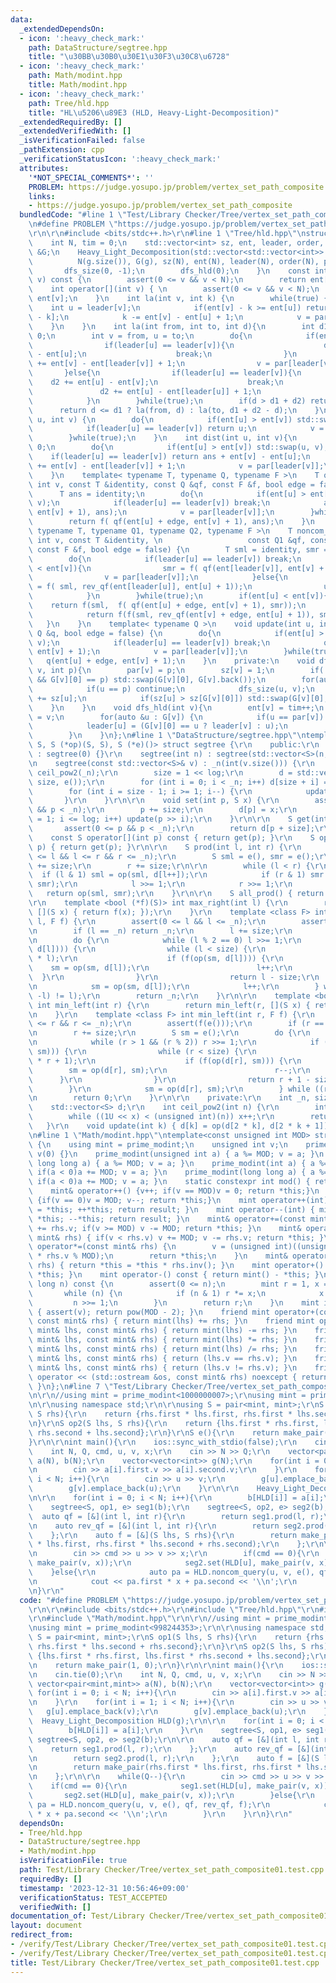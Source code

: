 ```yaml
---
data:
  _extendedDependsOn:
  - icon: ':heavy_check_mark:'
    path: DataStructure/segtree.hpp
    title: "\u30BB\u30B0\u30E1\u30F3\u30C8\u6728"
  - icon: ':heavy_check_mark:'
    path: Math/modint.hpp
    title: Math/modint.hpp
  - icon: ':heavy_check_mark:'
    path: Tree/hld.hpp
    title: "HL\u5206\u89E3 (HLD, Heavy-Light-Decomposition)"
  _extendedRequiredBy: []
  _extendedVerifiedWith: []
  _isVerificationFailed: false
  _pathExtension: cpp
  _verificationStatusIcon: ':heavy_check_mark:'
  attributes:
    '*NOT_SPECIAL_COMMENTS*': ''
    PROBLEM: https://judge.yosupo.jp/problem/vertex_set_path_composite
    links:
    - https://judge.yosupo.jp/problem/vertex_set_path_composite
  bundledCode: "#line 1 \"Test/Library Checker/Tree/vertex_set_path_composite01.test.cpp\"\
    \n#define PROBLEM \"https://judge.yosupo.jp/problem/vertex_set_path_composite\"\
    \r\n\r\n#include <bits/stdc++.h>\r\n#line 1 \"Tree/hld.hpp\"\nstruct Heavy_Light_Decomposition{\n\
    \    int N, tim = 0;\n    std::vector<int> sz, ent, leader, order, par;\n    std::vector<std::vector<int>>\
    \ &G;\n    Heavy_Light_Decomposition(std::vector<std::vector<int>> &g) : \n  \
    \          N(g.size()), G(g), sz(N), ent(N), leader(N), order(N), par(N) {\n \
    \       dfs_size(0, -1);\n        dfs_hld(0);\n    }\n    const int operator[](int\
    \ v) const {\n        assert(0 <= v && v < N);\n        return ent[v];\n    }\n\
    \    int operator[](int v) { \n        assert(0 <= v && v < N);\n        return\
    \ ent[v];\n    }\n    int la(int v, int k) {\n        while(true) {\n        \
    \    int u = leader[v];\n            if(ent[v] - k >= ent[u]) return order[ent[v]\
    \ - k];\n            k -= ent[v] - ent[u] + 1;\n            v = par[u];\n    \
    \    }\n    }\n    int la(int from, int to, int d){\n        int d1 = 0, d2 =\
    \ 0;\n        int v = from, u = to;\n        do{\n            if(ent[u] < ent[v]){\n\
    \                if(leader[u] == leader[v]){\n                    d1 += ent[v]\
    \ - ent[u];\n                    break;\n                }\n                d1\
    \ += ent[v] - ent[leader[v]] + 1;\n                v = par[leader[v]];\n     \
    \       }else{\n                if(leader[u] == leader[v]){\n                \
    \    d2 += ent[u] - ent[v];\n                    break;\n                }\n \
    \               d2 += ent[u] - ent[leader[u]] + 1;\n                u = par[leader[u]];\n\
    \            }\n        }while(true);\n        if(d > d1 + d2) return -1;\n  \
    \      return d <= d1 ? la(from, d) : la(to, d1 + d2 - d);\n    }\n    int lca(int\
    \ u, int v) {\n        do{\n            if(ent[u] > ent[v]) std::swap(u, v);\n\
    \            if(leader[u] == leader[v]) return u;\n            v = par[leader[v]];\n\
    \        }while(true);\n    }\n    int dist(int u, int v){\n        int ans =\
    \ 0;\n        do{\n            if(ent[u] > ent[v]) std::swap(u, v);\n        \
    \    if(leader[u] == leader[v]) return ans + ent[v] - ent[u];\n            ans\
    \ += ent[v] - ent[leader[v]] + 1;\n            v = par[leader[v]];\n        }while(true);\n\
    \    }\n    template< typename T, typename Q, typename F >\n    T query(int u,\
    \ int v, const T &identity, const Q &qf, const F &f, bool edge = false) {\n  \
    \      T ans = identity;\n        do{\n            if(ent[u] > ent[v]) std::swap(u,\
    \ v);\n            if(leader[u] == leader[v]) break;\n            ans = f( qf(ent[leader[v]],\
    \ ent[v] + 1), ans);\n            v = par[leader[v]];\n        }while(true);\n\
    \        return f( qf(ent[u] + edge, ent[v] + 1), ans);\n    }\n    template<\
    \ typename T, typename Q1, typename Q2, typename F >\n    T noncom_query(int u,\
    \ int v, const T &identity, \n                   const Q1 &qf, const Q2 &rev_qf,\
    \ const F &f, bool edge = false) {\n        T sml = identity, smr = identity;\n\
    \        do{\n            if(leader[u] == leader[v]) break;\n            if(ent[u]\
    \ < ent[v]){\n                smr = f( qf(ent[leader[v]], ent[v] + 1), smr);\n\
    \                v = par[leader[v]];\n            }else{\n                sml\
    \ = f( sml, rev_qf(ent[leader[u]], ent[u] + 1));\n                u = par[leader[u]];\n\
    \            }\n        }while(true);\n        if(ent[u] < ent[v]){\n        \
    \    return f(sml,  f( qf(ent[u] + edge, ent[v] + 1), smr));\n        }else{\n\
    \            return f(f(sml, rev_qf(ent[v] + edge, ent[u] + 1)), smr);\n     \
    \   }\n    }\n    template< typename Q >\n    void update(int u, int v, const\
    \ Q &q, bool edge = false) {\n        do{\n            if(ent[u] > ent[v]) std::swap(u,\
    \ v);\n            if(leader[u] == leader[v]) break;\n            q(ent[leader[v]],\
    \ ent[v] + 1);\n            v = par[leader[v]];\n        }while(true);\n     \
    \   q(ent[u] + edge, ent[v] + 1);\n    }\n    private:\n    void dfs_size(int\
    \ v, int p){\n        par[v] = p;\n        sz[v] = 1;\n        if(!G[v].empty()\
    \ && G[v][0] == p) std::swap(G[v][0], G[v].back());\n        for(auto &u : G[v]){\n\
    \            if(u == p) continue;\n            dfs_size(u, v);\n            sz[v]\
    \ += sz[u];\n            if(sz[u] > sz[G[v][0]]) std::swap(G[v][0], u);\n    \
    \    }\n    }\n    void dfs_hld(int v){\n        ent[v] = tim++;\n        order[ent[v]]\
    \ = v;\n        for(auto &u : G[v]) {\n            if(u == par[v]) continue;\n\
    \            leader[u] = (G[v][0] == u ? leader[v] : u);\n            dfs_hld(u);\n\
    \        }\n    }\n};\n#line 1 \"DataStructure/segtree.hpp\"\ntemplate <class\
    \ S, S (*op)(S, S), S (*e)()> struct segtree {\r\n    public:\r\n    segtree()\
    \ : segtree(0) {}\r\n    segtree(int n) : segtree(std::vector<S>(n, e())) {}\r\
    \n    segtree(const std::vector<S>& v) : _n(int(v.size())) {\r\n        log =\
    \ ceil_pow2(_n);\r\n        size = 1 << log;\r\n        d = std::vector<S>(2 *\
    \ size, e());\r\n        for (int i = 0; i < _n; i++) d[size + i] = v[i];\r\n\
    \        for (int i = size - 1; i >= 1; i--) {\r\n            update(i);\r\n \
    \       }\r\n    }\r\n\r\n    void set(int p, S x) {\r\n        assert(0 <= p\
    \ && p < _n);\r\n        p += size;\r\n        d[p] = x;\r\n        for (int i\
    \ = 1; i <= log; i++) update(p >> i);\r\n    }\r\n\r\n    S get(int p) {\r\n \
    \       assert(0 <= p && p < _n);\r\n        return d[p + size];\r\n    }\r\n\
    \    const S operator[](int p) const { return get(p); }\r\n    S operator[](int\
    \ p) { return get(p); }\r\n\r\n    S prod(int l, int r) {\r\n        assert(0\
    \ <= l && l <= r && r <= _n);\r\n        S sml = e(), smr = e();\r\n        l\
    \ += size;\r\n        r += size;\r\n\r\n        while (l < r) {\r\n          \
    \  if (l & 1) sml = op(sml, d[l++]);\r\n            if (r & 1) smr = op(d[--r],\
    \ smr);\r\n            l >>= 1;\r\n            r >>= 1;\r\n        }\r\n     \
    \   return op(sml, smr);\r\n    }\r\n\r\n    S all_prod() { return d[1]; }\r\n\
    \r\n    template <bool (*f)(S)> int max_right(int l) {\r\n        return max_right(l,\
    \ [](S x) { return f(x); });\r\n    }\r\n    template <class F> int max_right(int\
    \ l, F f) {\r\n        assert(0 <= l && l <= _n);\r\n        assert(f(e()));\r\
    \n        if (l == _n) return _n;\r\n        l += size;\r\n        S sm = e();\r\
    \n        do {\r\n            while (l % 2 == 0) l >>= 1;\r\n            if (!f(op(sm,\
    \ d[l]))) {\r\n                while (l < size) {\r\n                    l = (2\
    \ * l);\r\n                    if (f(op(sm, d[l]))) {\r\n                    \
    \    sm = op(sm, d[l]);\r\n                        l++;\r\n                  \
    \  }\r\n                }\r\n                return l - size;\r\n            }\r\
    \n            sm = op(sm, d[l]);\r\n            l++;\r\n        } while ((l &\
    \ -l) != l);\r\n        return _n;\r\n    }\r\n\r\n    template <bool (*f)(S)>\
    \ int min_left(int r) {\r\n        return min_left(r, [](S x) { return f(x); });\r\
    \n    }\r\n    template <class F> int min_left(int r, F f) {\r\n        assert(0\
    \ <= r && r <= _n);\r\n        assert(f(e()));\r\n        if (r == 0) return 0;\r\
    \n        r += size;\r\n        S sm = e();\r\n        do {\r\n            r--;\r\
    \n            while (r > 1 && (r % 2)) r >>= 1;\r\n            if (!f(op(d[r],\
    \ sm))) {\r\n                while (r < size) {\r\n                    r = (2\
    \ * r + 1);\r\n                    if (f(op(d[r], sm))) {\r\n                \
    \        sm = op(d[r], sm);\r\n                        r--;\r\n              \
    \      }\r\n                }\r\n                return r + 1 - size;\r\n    \
    \        }\r\n            sm = op(d[r], sm);\r\n        } while ((r & -r) != r);\r\
    \n        return 0;\r\n    }\r\n\r\n    private:\r\n    int _n, size, log;\r\n\
    \    std::vector<S> d;\r\n    int ceil_pow2(int n) {\r\n        int x = 0;\r\n\
    \        while ((1U << x) < (unsigned int)(n)) x++;\r\n        return x;\r\n \
    \   }\r\n    void update(int k) { d[k] = op(d[2 * k], d[2 * k + 1]); }\r\n};\r\
    \n#line 1 \"Math/modint.hpp\"\ntemplate<const unsigned int MOD> struct prime_modint\
    \ {\n    using mint = prime_modint;\n    unsigned int v;\n    prime_modint() :\
    \ v(0) {}\n    prime_modint(unsigned int a) { a %= MOD; v = a; }\n    prime_modint(unsigned\
    \ long long a) { a %= MOD; v = a; }\n    prime_modint(int a) { a %= (int)(MOD);\
    \ if(a < 0)a += MOD; v = a; }\n    prime_modint(long long a) { a %= (int)(MOD);\
    \ if(a < 0)a += MOD; v = a; }\n    static constexpr int mod() { return MOD; }\n\
    \    mint& operator++() {v++; if(v == MOD)v = 0; return *this;}\n    mint& operator--()\
    \ {if(v == 0)v = MOD; v--; return *this;}\n    mint operator++(int) { mint result\
    \ = *this; ++*this; return result; }\n    mint operator--(int) { mint result =\
    \ *this; --*this; return result; }\n    mint& operator+=(const mint& rhs) { v\
    \ += rhs.v; if(v >= MOD) v -= MOD; return *this; }\n    mint& operator-=(const\
    \ mint& rhs) { if(v < rhs.v) v += MOD; v -= rhs.v; return *this; }\n    mint&\
    \ operator*=(const mint& rhs) {\n        v = (unsigned int)((unsigned long long)(v)\
    \ * rhs.v % MOD);\n        return *this;\n    }\n    mint& operator/=(const mint&\
    \ rhs) { return *this = *this * rhs.inv(); }\n    mint operator+() const { return\
    \ *this; }\n    mint operator-() const { return mint() - *this; }\n    mint pow(long\
    \ long n) const {\n        assert(0 <= n);\n        mint r = 1, x = *this;\n \
    \       while (n) {\n            if (n & 1) r *= x;\n            x *= x;\n   \
    \         n >>= 1;\n        }\n        return r;\n    }\n    mint inv() const\
    \ { assert(v); return pow(MOD - 2); }\n    friend mint operator+(const mint& lhs,\
    \ const mint& rhs) { return mint(lhs) += rhs; }\n    friend mint operator-(const\
    \ mint& lhs, const mint& rhs) { return mint(lhs) -= rhs; }\n    friend mint operator*(const\
    \ mint& lhs, const mint& rhs) { return mint(lhs) *= rhs; }\n    friend mint operator/(const\
    \ mint& lhs, const mint& rhs) { return mint(lhs) /= rhs; }\n    friend bool operator==(const\
    \ mint& lhs, const mint& rhs) { return (lhs.v == rhs.v); }\n    friend bool operator!=(const\
    \ mint& lhs, const mint& rhs) { return (lhs.v != rhs.v); }\n    friend std::ostream&\
    \ operator << (std::ostream &os, const mint& rhs) noexcept { return os << rhs.v;\
    \ }\n};\n#line 7 \"Test/Library Checker/Tree/vertex_set_path_composite01.test.cpp\"\
    \n\r\n//using mint = prime_modint<1000000007>;\r\nusing mint = prime_modint<998244353>;\r\
    \n\r\nusing namespace std;\r\n\r\nusing S = pair<mint, mint>;\r\nS op1(S lhs,\
    \ S rhs){\r\n    return {rhs.first * lhs.first, rhs.first * lhs.second + rhs.second};\r\
    \n}\r\nS op2(S lhs, S rhs){\r\n    return {lhs.first * rhs.first, lhs.first *\
    \ rhs.second + lhs.second};\r\n}\r\nS e(){\r\n    return make_pair(1, 0);\r\n\
    }\r\n\r\nint main(){\r\n    ios::sync_with_stdio(false);\r\n    cin.tie(0);\r\n\
    \    int N, Q, cmd, u, v, x;\r\n    cin >> N >> Q;\r\n    vector<pair<mint,mint>>\
    \ a(N), b(N);\r\n    vector<vector<int>> g(N);\r\n    for(int i = 0; i < N; i++){\r\
    \n        cin >> a[i].first.v >> a[i].second.v;\r\n    }\r\n    for(int i = 1;\
    \ i < N; i++){\r\n        cin >> u >> v;\r\n        g[u].emplace_back(v);\r\n\
    \        g[v].emplace_back(u);\r\n    }\r\n\r\n    Heavy_Light_Decomposition HLD(g);\r\
    \n\r\n    for(int i = 0; i < N; i++){\r\n        b[HLD[i]] = a[i];\r\n    }\r\n\
    \    segtree<S, op1, e> seg1(b);\r\n    segtree<S, op2, e> seg2(b);\r\n\r\n  \
    \  auto qf = [&](int l, int r){\r\n        return seg1.prod(l, r);\r\n    };\r\
    \n    auto rev_qf = [&](int l, int r){\r\n        return seg2.prod(l, r);\r\n\
    \    };\r\n    auto f = [&](S lhs, S rhs){\r\n        return make_pair(rhs.first\
    \ * lhs.first, rhs.first * lhs.second + rhs.second);\r\n    };\r\n\r\n    while(Q--){\r\
    \n        cin >> cmd >> u >> v >> x;\r\n        if(cmd == 0){\r\n            seg1.set(HLD[u],\
    \ make_pair(v, x));\r\n            seg2.set(HLD[u], make_pair(v, x));\r\n    \
    \    }else{\r\n            auto pa = HLD.noncom_query(u, v, e(), qf, rev_qf, f);\r\
    \n            cout << pa.first * x + pa.second << '\\n';\r\n        }\r\n    }\r\
    \n}\r\n"
  code: "#define PROBLEM \"https://judge.yosupo.jp/problem/vertex_set_path_composite\"\
    \r\n\r\n#include <bits/stdc++.h>\r\n#include \"Tree/hld.hpp\"\r\n#include \"DataStructure/segtree.hpp\"\
    \r\n#include \"Math/modint.hpp\"\r\n\r\n//using mint = prime_modint<1000000007>;\r\
    \nusing mint = prime_modint<998244353>;\r\n\r\nusing namespace std;\r\n\r\nusing\
    \ S = pair<mint, mint>;\r\nS op1(S lhs, S rhs){\r\n    return {rhs.first * lhs.first,\
    \ rhs.first * lhs.second + rhs.second};\r\n}\r\nS op2(S lhs, S rhs){\r\n    return\
    \ {lhs.first * rhs.first, lhs.first * rhs.second + lhs.second};\r\n}\r\nS e(){\r\
    \n    return make_pair(1, 0);\r\n}\r\n\r\nint main(){\r\n    ios::sync_with_stdio(false);\r\
    \n    cin.tie(0);\r\n    int N, Q, cmd, u, v, x;\r\n    cin >> N >> Q;\r\n   \
    \ vector<pair<mint,mint>> a(N), b(N);\r\n    vector<vector<int>> g(N);\r\n   \
    \ for(int i = 0; i < N; i++){\r\n        cin >> a[i].first.v >> a[i].second.v;\r\
    \n    }\r\n    for(int i = 1; i < N; i++){\r\n        cin >> u >> v;\r\n     \
    \   g[u].emplace_back(v);\r\n        g[v].emplace_back(u);\r\n    }\r\n\r\n  \
    \  Heavy_Light_Decomposition HLD(g);\r\n\r\n    for(int i = 0; i < N; i++){\r\n\
    \        b[HLD[i]] = a[i];\r\n    }\r\n    segtree<S, op1, e> seg1(b);\r\n   \
    \ segtree<S, op2, e> seg2(b);\r\n\r\n    auto qf = [&](int l, int r){\r\n    \
    \    return seg1.prod(l, r);\r\n    };\r\n    auto rev_qf = [&](int l, int r){\r\
    \n        return seg2.prod(l, r);\r\n    };\r\n    auto f = [&](S lhs, S rhs){\r\
    \n        return make_pair(rhs.first * lhs.first, rhs.first * lhs.second + rhs.second);\r\
    \n    };\r\n\r\n    while(Q--){\r\n        cin >> cmd >> u >> v >> x;\r\n    \
    \    if(cmd == 0){\r\n            seg1.set(HLD[u], make_pair(v, x));\r\n     \
    \       seg2.set(HLD[u], make_pair(v, x));\r\n        }else{\r\n            auto\
    \ pa = HLD.noncom_query(u, v, e(), qf, rev_qf, f);\r\n            cout << pa.first\
    \ * x + pa.second << '\\n';\r\n        }\r\n    }\r\n}\r\n"
  dependsOn:
  - Tree/hld.hpp
  - DataStructure/segtree.hpp
  - Math/modint.hpp
  isVerificationFile: true
  path: Test/Library Checker/Tree/vertex_set_path_composite01.test.cpp
  requiredBy: []
  timestamp: '2023-12-31 10:56:46+09:00'
  verificationStatus: TEST_ACCEPTED
  verifiedWith: []
documentation_of: Test/Library Checker/Tree/vertex_set_path_composite01.test.cpp
layout: document
redirect_from:
- /verify/Test/Library Checker/Tree/vertex_set_path_composite01.test.cpp
- /verify/Test/Library Checker/Tree/vertex_set_path_composite01.test.cpp.html
title: Test/Library Checker/Tree/vertex_set_path_composite01.test.cpp
---
```

